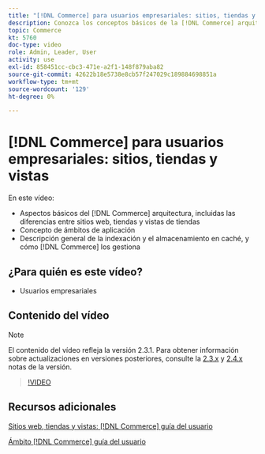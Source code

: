```yaml
---
title: "[!DNL Commerce] para usuarios empresariales: sitios, tiendas y vistas"
description: Conozca los conceptos básicos de la [!DNL Commerce] arquitectura, incluidas las diferencias entre sitios web, tiendas, vistas de tiendas y ámbitos de aplicaciones. Comprenda la indexación y el almacenamiento en caché.
topic: Commerce
kt: 5760
doc-type: video
role: Admin, Leader, User
activity: use
exl-id: 858451cc-cbc3-471e-a2f1-148f879aba82
source-git-commit: 42622b18e5738e8cb57f247029c189884698851a
workflow-type: tm+mt
source-wordcount: '129'
ht-degree: 0%

---
```


# [!DNL Commerce] para usuarios empresariales: sitios, tiendas y vistas

En este vídeo:

- Aspectos básicos del [!DNL Commerce] arquitectura, incluidas las diferencias entre sitios web, tiendas y vistas de tiendas
- Concepto de ámbitos de aplicación
- Descripción general de la indexación y el almacenamiento en caché, y cómo [!DNL Commerce] los gestiona

## ¿Para quién es este vídeo?

- Usuarios empresariales

## Contenido del vídeo

>[!NOTE]
>
>El contenido del vídeo refleja la versión 2.3.1. Para obtener información sobre actualizaciones en versiones posteriores, consulte la [ 2.3.x](https://devdocs.magento.com/guides/v2.3/release-notes/bk-release-notes.html) y [2.4.x](https://devdocs.magento.com/guides/v2.4/release-notes/bk-release-notes.html) notas de la versión.

>[!VIDEO](https://video.tv.adobe.com/v/35945?quality=12&learn=on)

## Recursos adicionales

[Sitios web, tiendas y vistas: [!DNL Commerce] guía del usuario](https://docs.magento.com/user-guide/stores/websites-stores-views.html)

[Ámbito [!DNL Commerce] guía del usuario](https://docs.magento.com/user-guide/configuration/scope.html)
